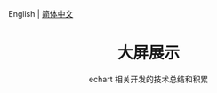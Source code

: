 English | [简体中文](./README.zh-CN.md)

<h1 align="center">大屏展示</h1>

<div align="center">
 echart 相关开发的技术总结和积累
</div>


